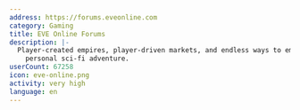 ```yaml
---
address: https://forums.eveonline.com
category: Gaming
title: EVE Online Forums
description: |-
  Player-created empires, player-driven markets, and endless ways to embark on your
    personal sci-fi adventure.
userCount: 67258
icon: eve-online.png
activity: very high
language: en
---
```


